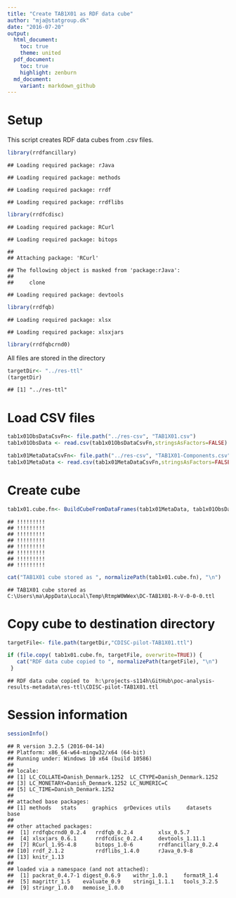 ```yaml
---
title: "Create TAB1X01 as RDF data cube"
author: "mja@statgroup.dk"
date: "2016-07-20"
output:
  html_document:
    toc: true
    theme: united
  pdf_document:
    toc: true
    highlight: zenburn
  md_document:
    variant: markdown_github
---
```



# Setup

This script creates RDF data cubes from .csv files.


```r
library(rrdfancillary)
```

```
## Loading required package: rJava
```

```
## Loading required package: methods
```

```
## Loading required package: rrdf
```

```
## Loading required package: rrdflibs
```

```r
library(rrdfcdisc)
```

```
## Loading required package: RCurl
```

```
## Loading required package: bitops
```

```
## 
## Attaching package: 'RCurl'
```

```
## The following object is masked from 'package:rJava':
## 
##     clone
```

```
## Loading required package: devtools
```

```r
library(rrdfqb)
```

```
## Loading required package: xlsx
```

```
## Loading required package: xlsxjars
```

```r
library(rrdfqbcrnd0)
```

All files are stored in the directory

```r
targetDir<- "../res-ttl"
(targetDir)
```

```
## [1] "../res-ttl"
```

# Load CSV files


```r
tab1x01ObsDataCsvFn<- file.path("../res-csv", "TAB1X01.csv")
tab1x01ObsData <- read.csv(tab1x01ObsDataCsvFn,stringsAsFactors=FALSE)

tab1x01MetaDataCsvFn<- file.path("../res-csv", "TAB1X01-Components.csv")
tab1x01MetaData <- read.csv(tab1x01MetaDataCsvFn,stringsAsFactors=FALSE)
```

# Create cube


```r
tab1x01.cube.fn<- BuildCubeFromDataFrames(tab1x01MetaData, tab1x01ObsData )
```

```
## !!!!!!!!!
## !!!!!!!!!
## !!!!!!!!!
## !!!!!!!!!
## !!!!!!!!!
## !!!!!!!!!
## !!!!!!!!!
## !!!!!!!!!
```

```r
cat("TAB1X01 cube stored as ", normalizePath(tab1x01.cube.fn), "\n")
```

```
## TAB1X01 cube stored as  C:\Users\ma\AppData\Local\Temp\RtmpW0WWex\DC-TAB1X01-R-V-0-0-0.ttl
```
# Copy cube to destination directory


```r
targetFile<- file.path(targetDir,"CDISC-pilot-TAB1X01.ttl")

if (file.copy( tab1x01.cube.fn, targetFile, overwrite=TRUE)) {
   cat("RDF data cube copied to ", normalizePath(targetFile), "\n")
 }
```

```
## RDF data cube copied to  h:\projects-s114h\GitHub\poc-analysis-results-metadata\res-ttl\CDISC-pilot-TAB1X01.ttl
```




# Session information

```r
sessionInfo()
```

```
## R version 3.2.5 (2016-04-14)
## Platform: x86_64-w64-mingw32/x64 (64-bit)
## Running under: Windows 10 x64 (build 10586)
## 
## locale:
## [1] LC_COLLATE=Danish_Denmark.1252  LC_CTYPE=Danish_Denmark.1252   
## [3] LC_MONETARY=Danish_Denmark.1252 LC_NUMERIC=C                   
## [5] LC_TIME=Danish_Denmark.1252    
## 
## attached base packages:
## [1] methods   stats     graphics  grDevices utils     datasets  base     
## 
## other attached packages:
##  [1] rrdfqbcrnd0_0.2.4   rrdfqb_0.2.4        xlsx_0.5.7         
##  [4] xlsxjars_0.6.1      rrdfcdisc_0.2.4     devtools_1.11.1    
##  [7] RCurl_1.95-4.8      bitops_1.0-6        rrdfancillary_0.2.4
## [10] rrdf_2.1.2          rrdflibs_1.4.0      rJava_0.9-8        
## [13] knitr_1.13         
## 
## loaded via a namespace (and not attached):
##  [1] packrat_0.4.7-1 digest_0.6.9    withr_1.0.1     formatR_1.4    
##  [5] magrittr_1.5    evaluate_0.9    stringi_1.1.1   tools_3.2.5    
##  [9] stringr_1.0.0   memoise_1.0.0
```

